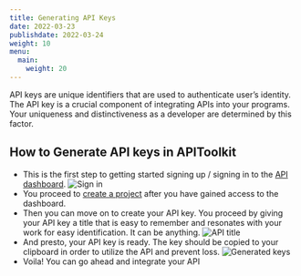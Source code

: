```yaml
---
title: Generating API Keys
date: 2022-03-23
publishdate: 2022-03-24
weight: 10
menu:
  main:
    weight: 20
---
```


API keys are unique identifiers that are used to authenticate user’s identity. The API key is a crucial component of integrating APIs into your programs. Your uniqueness and distinctiveness as a developer are determined by this factor.  

## How to Generate API keys in APIToolkit
- This is the first step to getting started signing up / signing in to the [API dashboard](https://app.apitoolkit.io). 
![Sign in](../Sign-up.png)
- You proceed to [create a project](creating-a-project.md) after you have gained access to the dashboard.
- Then you can move on to create your API key. You proceed by giving your API key a title that is easy to remember and resonates with your work for easy identification. It can be anything.
![API title](../api-title.png)
- And presto, your API key is ready. The key should be copied to your clipboard in order to utilize the API and prevent loss. 
![Generated keys](../generated-keys.png)
- Voila! You can go ahead and integrate your API

